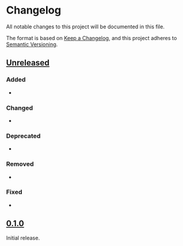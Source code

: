 # Changelog

All notable changes to this project will be documented in this file.

The format is based on [Keep a Changelog](https://keepachangelog.com/en/1.0.0/),
and this project adheres to [Semantic Versioning](https://semver.org/spec/v2.0.0.html).

## [Unreleased]

<!--
`Added` for new features.
`Changed` for changes in existing functionality.
`Deprecated` for soon-to-be removed features.
`Removed` for now removed features.
`Fixed` for any bug fixes.
`Security` in case of vulnerabilities.
-->

### Added
-

### Changed
-

### Deprecated
-

### Removed
-

### Fixed
-

## [0.1.0]

Initial release.

[Unreleased]: https://github.com/etaoxing/tinyspace/compare/v0.1.0...HEAD
[0.1.0]: https://github.com/etaoxing/tinyspace/releases/tag/v0.1.0
